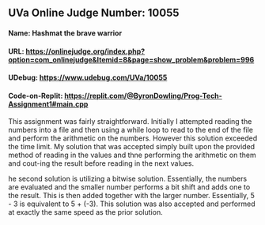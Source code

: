 ## UVa Online Judge Number: 10055
#### Name: Hashmat the brave warrior
#### URL: https://onlinejudge.org/index.php?option=com_onlinejudge&Itemid=8&page=show_problem&problem=996
#### UDebug: https://www.udebug.com/UVa/10055
#### Code-on-Replit: https://replit.com/@ByronDowling/Prog-Tech-Assignment1#main.cpp

This assignment was fairly straightforward. Initially I attempted reading the numbers into a file and then using a while loop to read to the end of the file and perform the arithmetic on the numbers. However this solution exceeded the time limit. My solution that was accepted simply built upon the provided method of reading in the values and thne performing the arithmetic on them and cout-ing the result before reading in the next values.

he second solution is utilizing a bitwise solution. Essentially, the numbers are evaluated and the smaller number performs a bit shift and adds one to the result. This is then added together with the larger number. Essentially, 5 - 3 is equivalent to 5 + (-3). This solution was also accepted and performed at exactly the same speed as the prior solution.
